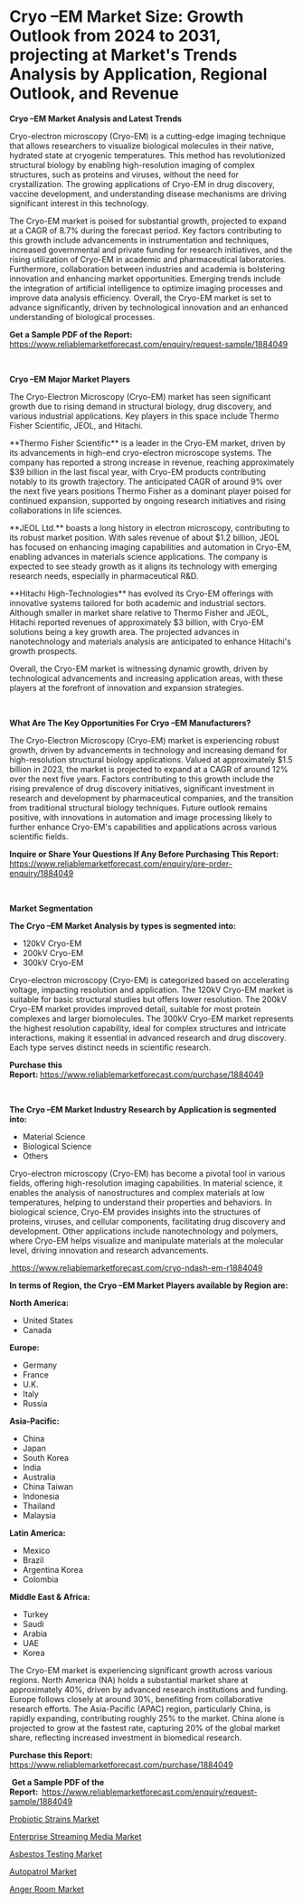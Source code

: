 <p><h1>Cryo –EM Market Size: Growth Outlook from 2024 to 2031, projecting at Market's Trends Analysis by Application, Regional Outlook, and Revenue</h1></p><p><strong>Cryo –EM Market Analysis and Latest Trends</strong></p>
<p><p>Cryo-electron microscopy (Cryo-EM) is a cutting-edge imaging technique that allows researchers to visualize biological molecules in their native, hydrated state at cryogenic temperatures. This method has revolutionized structural biology by enabling high-resolution imaging of complex structures, such as proteins and viruses, without the need for crystallization. The growing applications of Cryo-EM in drug discovery, vaccine development, and understanding disease mechanisms are driving significant interest in this technology.</p><p>The Cryo-EM market is poised for substantial growth, projected to expand at a CAGR of 8.7% during the forecast period. Key factors contributing to this growth include advancements in instrumentation and techniques, increased governmental and private funding for research initiatives, and the rising utilization of Cryo-EM in academic and pharmaceutical laboratories. Furthermore, collaboration between industries and academia is bolstering innovation and enhancing market opportunities. Emerging trends include the integration of artificial intelligence to optimize imaging processes and improve data analysis efficiency. Overall, the Cryo-EM market is set to advance significantly, driven by technological innovation and an enhanced understanding of biological processes.</p></p>
<p><strong>Get a Sample PDF of the Report:&nbsp;</strong> <a href="https://www.reliablemarketforecast.com/enquiry/request-sample/1884049?utm_campaign=1771&utm_medium=2&utm_source=Github&utm_content=ia&utm_term=24102024&utm_id=cryo-em">https://www.reliablemarketforecast.com/enquiry/request-sample/1884049</a></p>
<p>&nbsp;</p>
<p><strong>Cryo –EM Major Market Players</strong></p>
<p><p>The Cryo-Electron Microscopy (Cryo-EM) market has seen significant growth due to rising demand in structural biology, drug discovery, and various industrial applications. Key players in this space include Thermo Fisher Scientific, JEOL, and Hitachi.</p><p>**Thermo Fisher Scientific** is a leader in the Cryo-EM market, driven by its advancements in high-end cryo-electron microscope systems. The company has reported a strong increase in revenue, reaching approximately $39 billion in the last fiscal year, with Cryo-EM products contributing notably to its growth trajectory. The anticipated CAGR of around 9% over the next five years positions Thermo Fisher as a dominant player poised for continued expansion, supported by ongoing research initiatives and rising collaborations in life sciences.</p><p>**JEOL Ltd.** boasts a long history in electron microscopy, contributing to its robust market position. With sales revenue of about $1.2 billion, JEOL has focused on enhancing imaging capabilities and automation in Cryo-EM, enabling advances in materials science applications. The company is expected to see steady growth as it aligns its technology with emerging research needs, especially in pharmaceutical R&D.</p><p>**Hitachi High-Technologies** has evolved its Cryo-EM offerings with innovative systems tailored for both academic and industrial sectors. Although smaller in market share relative to Thermo Fisher and JEOL, Hitachi reported revenues of approximately $3 billion, with Cryo-EM solutions being a key growth area. The projected advances in nanotechnology and materials analysis are anticipated to enhance Hitachi's growth prospects.</p><p>Overall, the Cryo-EM market is witnessing dynamic growth, driven by technological advancements and increasing application areas, with these players at the forefront of innovation and expansion strategies.</p></p>
<p>&nbsp;</p>
<p><strong>What Are The Key Opportunities For Cryo –EM Manufacturers?</strong></p>
<p><p>The Cryo-Electron Microscopy (Cryo-EM) market is experiencing robust growth, driven by advancements in technology and increasing demand for high-resolution structural biology applications. Valued at approximately $1.5 billion in 2023, the market is projected to expand at a CAGR of around 12% over the next five years. Factors contributing to this growth include the rising prevalence of drug discovery initiatives, significant investment in research and development by pharmaceutical companies, and the transition from traditional structural biology techniques. Future outlook remains positive, with innovations in automation and image processing likely to further enhance Cryo-EM's capabilities and applications across various scientific fields.</p></p>
<p><strong>Inquire or Share Your Questions If Any Before Purchasing This Report:</strong> <a href="https://www.reliablemarketforecast.com/enquiry/pre-order-enquiry/1884049?utm_campaign=1771&utm_medium=2&utm_source=Github&utm_content=ia&utm_term=24102024&utm_id=cryo-em">https://www.reliablemarketforecast.com/enquiry/pre-order-enquiry/1884049</a></p>
<p>&nbsp;</p>
<p><strong>Market Segmentation</strong></p>
<p><strong>The Cryo –EM Market Analysis by types is segmented into:</strong></p>
<p><ul><li>120kV Cryo-EM</li><li>200kV Cryo-EM</li><li>300kV Cryo-EM</li></ul></p>
<p><p>Cryo-electron microscopy (Cryo-EM) is categorized based on accelerating voltage, impacting resolution and application. The 120kV Cryo-EM market is suitable for basic structural studies but offers lower resolution. The 200kV Cryo-EM market provides improved detail, suitable for most protein complexes and larger biomolecules. The 300kV Cryo-EM market represents the highest resolution capability, ideal for complex structures and intricate interactions, making it essential in advanced research and drug discovery. Each type serves distinct needs in scientific research.</p></p>
<p><strong>Purchase this Report:&nbsp;</strong><a href="https://www.reliablemarketforecast.com/purchase/1884049?utm_campaign=1771&utm_medium=2&utm_source=Github&utm_content=ia&utm_term=24102024&utm_id=cryo-em">https://www.reliablemarketforecast.com/purchase/1884049</a></p>
<p>&nbsp;</p>
<p><strong>The Cryo –EM Market Industry Research by Application is segmented into:</strong></p>
<p><ul><li>Material Science</li><li>Biological Science</li><li>Others</li></ul></p>
<p><p>Cryo-electron microscopy (Cryo-EM) has become a pivotal tool in various fields, offering high-resolution imaging capabilities. In material science, it enables the analysis of nanostructures and complex materials at low temperatures, helping to understand their properties and behaviors. In biological science, Cryo-EM provides insights into the structures of proteins, viruses, and cellular components, facilitating drug discovery and development. Other applications include nanotechnology and polymers, where Cryo-EM helps visualize and manipulate materials at the molecular level, driving innovation and research advancements.</p></p>
<p><a href="https://www.reliablemarketforecast.com/cryo-ndash-em-r1884049?utm_campaign=1771&utm_medium=2&utm_source=Github&utm_content=ia&utm_term=24102024&utm_id=cryo-em">&nbsp;https://www.reliablemarketforecast.com/cryo-ndash-em-r1884049</a></p>
<p><strong>In terms of Region, the Cryo –EM Market Players available by Region are:</strong></p>
<p>
    <p> <strong> North America: </strong>
        <ul>
            <li>United States</li>
            <li>Canada</li>
        </ul>
        </p> 
    <p> <strong> Europe: </strong>
        <ul>
            <li>Germany</li>
            <li>France</li>
            <li>U.K.</li>
            <li>Italy</li>
            <li>Russia</li>
        </ul>
        </p> 
    <p> <strong> Asia-Pacific: </strong>
        <ul>
            <li>China</li>
            <li>Japan</li>
            <li>South Korea</li>
            <li>India</li>
            <li>Australia</li>
            <li>China Taiwan</li>
            <li>Indonesia</li>
            <li>Thailand</li>
            <li>Malaysia</li>
        </ul>
        </p> 
    <p> <strong> Latin America: </strong>
        <ul>
            <li>Mexico</li>
            <li>Brazil</li>
            <li>Argentina Korea</li>
            <li>Colombia</li>
        </ul>
        </p> 
    <p> <strong> Middle East & Africa: </strong>
        <ul>
            <li>Turkey</li>
            <li>Saudi</li>
            <li>Arabia</li>
            <li>UAE</li>
            <li>Korea</li>
        </ul>
    </p>
    </p>
<p><p>The Cryo-EM market is experiencing significant growth across various regions. North America (NA) holds a substantial market share at approximately 40%, driven by advanced research institutions and funding. Europe follows closely at around 30%, benefiting from collaborative research efforts. The Asia-Pacific (APAC) region, particularly China, is rapidly expanding, contributing roughly 25% to the market. China alone is projected to grow at the fastest rate, capturing 20% of the global market share, reflecting increased investment in biomedical research.</p></p>
<p><strong>Purchase this Report: </strong><a href="https://www.reliablemarketforecast.com/purchase/1884049?utm_campaign=1771&utm_medium=2&utm_source=Github&utm_content=ia&utm_term=24102024&utm_id=cryo-em">https://www.reliablemarketforecast.com/purchase/1884049</a></p>
<p>&nbsp;<strong>Get a Sample PDF of the Report:&nbsp;&nbsp;</strong><a href="https://www.reliablemarketforecast.com/enquiry/request-sample/1884049?utm_campaign=1771&utm_medium=2&utm_source=Github&utm_content=ia&utm_term=24102024&utm_id=cryo-em">https://www.reliablemarketforecast.com/enquiry/request-sample/1884049</a></p>
<p><strong></strong></p>
<p><p><a href="https://www.linkedin.com/pulse/probiotic-strains-market-segmentation-in-depth-analysis-functional-oa7qc?utm_campaign=1771&utm_medium=2&utm_source=Github&utm_content=ia&utm_term=24102024&utm_id=cryo-em">Probiotic Strains Market</a></p><p><a href="https://www.linkedin.com/pulse/enterprise-streaming-media-market2024-2031-industry-insights-bzdcf?utm_campaign=1771&utm_medium=2&utm_source=Github&utm_content=ia&utm_term=24102024&utm_id=cryo-em">Enterprise Streaming Media Market</a></p><p><a href="https://www.linkedin.com/pulse/analyzing-asbestos-testing-market-dynamics-growth-drivers-bdrdf?utm_campaign=1771&utm_medium=2&utm_source=Github&utm_content=ia&utm_term=24102024&utm_id=cryo-em">Asbestos Testing Market</a></p><p><a href="https://issuu.com/reportprime-2/docs/autopatrol-market-size-2030.pptx_df8375a78b15d3?utm_campaign=1771&utm_medium=2&utm_source=Github&utm_content=ia&utm_term=24102024&utm_id=cryo-em">Autopatrol Market</a></p><p><a href="https://www.linkedin.com/pulse/anger-room-market-emerging-trends-future-prospects-period-t8flf?utm_campaign=1771&utm_medium=2&utm_source=Github&utm_content=ia&utm_term=24102024&utm_id=cryo-em">Anger Room Market</a></p></p>